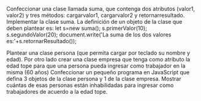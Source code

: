 Confeccionar una clase llamada suma, que contenga dos atributos (valor1, valor2) y tres métodos: cargarvalor1, cargarvalor2 y retornarresultado. Implementar la clase suma.
La definición de un objeto de la clase que deben plantear es:
let s=new suma();
s.primerValor(10);
s.segundoValor(20);
document.write('La suma de los dos valores es:'+s.retornarResultado());

Plantear una clase persona (que permita cargar por teclado su nombre y edad).
Por otro lado crear una clase empresa que tenga como atributo la edad tope para que una persona pueda ingresar como trabajador en la misma (60 años)
Confeccionar un pequeño programa en JavaScript que defina 3 objetos de la clase persona y 1 de la clase empresa. Mostrar cuántas de esas personas están inhabilidadas para ingresar como trabajadores de acuerdo a la edad tope.